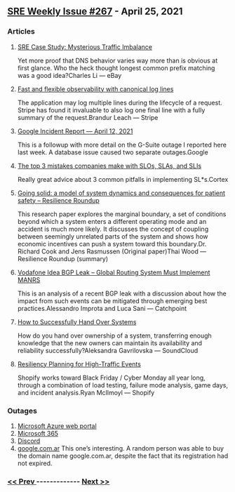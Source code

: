 ## [SRE Weekly Issue #267](https://sreweekly.com/sre-weekly-issue-267/) - April 25, 2021
### Articles

1. [SRE Case Study: Mysterious Traffic Imbalance](https://tech.ebayinc.com/engineering/sre-case-study-mysterious-traffic-imbalance/)

    Yet more proof that DNS behavior varies way more than is obvious at first glance. Who the heck thought longest common prefix matching was a good idea?Charles Li — eBay
1. [Fast and flexible observability with canonical log lines](https://stripe.com/blog/canonical-log-lines)

    The application may log multiple lines during the lifecycle of a request. Stripe has found it invaluable to also log one final line with a fully summary of the request.Brandur Leach — Stripe
1. [Google Incident Report — April 12, 2021](https://static.googleusercontent.com/media/www.google.com/en//appsstatus/ir/4663s0fuvyqu7fg.pdf)

    This is a followup with more detail on the G-Suite outage I reported here last week. A database issue caused two separate outages.Google
1. [The top 3 mistakes companies make with SLOs, SLAs, and SLIs](https://www.getcortexapp.com/post/the-top-3-mistakes-companies-make-with-slos-slas-and-slis)

    Really great advice about 3 common pitfalls in implementing SL*s.Cortex
1. [Going solid: a model of system dynamics and consequences for patient safety – Resilience Roundup](https://resilienceroundup.com/issues/going-solid-a-model-of-system-dynamics-and-consequences-for-patient-safety/)

    This research paper explores the marginal boundary, a set of conditions beyond which a system enters a different operating mode and an accident is much more likely. It discusses the concept of coupling between seemingly unrelated parts of the system and shows how economic incentives can push a system toward this boundary.Dr. Richard Cook and Jens Rasmussen (Original paper)Thai Wood — Resilience Roundup (summary)
1. [Vodafone Idea BGP Leak – Global Routing System Must Implement MANRS](https://blog.catchpoint.com/2021/04/19/vodafone-idea-bgp-leak-global-routing-system-must-implement-manrs/?utm_campaign=BGP_Monitoring&utm_medium=email&_hsenc=p2ANqtz-9wk0LlV1LPmkKDB6ZzTZsKSjXQo6GjN0SB9NiueXZukAzdzELZQ02Tg9X2hzAYp8RjCYXjCJE_mvrfKMoqNIowK-O6wQ&_hsmi=122704848&utm_content=122702980&utm_source=hs_email&hsCtaTracking=50b29aee-04e9-446f-8f27-bfd5feedd7f8%7Ca85fcd1c-ea8d-48a6-9f47-ab39f2f1a86a)

    This is an analysis of a recent BGP leak with a discussion about how the impact from such events can be mitigated through emerging best practices.Alessandro Improta and Luca Sani — Catchpoint
1. [How to Successfully Hand Over Systems](https://developers.soundcloud.com/blog/how-to-successfully-hand-over-systems)

    How do you hand over ownership of a system, transferring enough knowledge that the new owners can maintain its availability and reliability successfully?Aleksandra Gavrilovska — SoundCloud
1. [Resiliency Planning for High-Traffic Events](https://shopify.engineering/resiliency-planning-for-high-traffic-events)

    Shopify works toward Black Friday / Cyber Monday all year long, through a combination of load testing, failure mode analysis, game days, and incident analysis.Ryan McIlmoyl — Shopify
### Outages

1. [Microsoft Azure web portal](https://piunikaweb.com/2021/04/20/microsoft-azure-down-throwing-error-503-outage-is-known-and-under-investigation/)
1. [Microsoft 365](https://www.bleepingcomputer.com/news/security/exchange-online-down-microsoft-365-outage-affects-email-delivery/)
1. [Discord](https://discord.statuspage.io/incidents/gl4j21rcfq3d)
1. [google.com.ar](https://www.newser.com/story/305277/somebody-bought-argentinas-google-domain-for-under-3.html)
    This one’s interesting. A random person was able to buy the domain name google.com.ar, despite the fact that its registration had not expired.

### [ << Prev ](sreweekly-266.md) ------------- [ Next >> ](sreweekly-268.md)